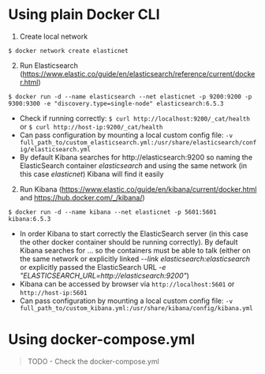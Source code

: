 
# Using plain Docker CLI
1. Create local network

```
$ docker network create elasticnet
```

2. Run Elasticsearch (https://www.elastic.co/guide/en/elasticsearch/reference/current/docker.html)

```
$ docker run -d --name elasticsearch --net elasticnet -p 9200:9200 -p 9300:9300 -e "discovery.type=single-node" elasticsearch:6.5.3
```

 - Check if running correctly:  ``` $ curl http://localhost:9200/_cat/health ``` or ``` $ curl http://host-ip:9200/_cat/health ```
 - Can pass configuration by mounting a local custom config file: ``` -v full_path_to/custom_elasticsearch.yml:/usr/share/elasticsearch/config/elasticsearch.yml ```
 - By default Kibana searches for http://elasticsearch:9200 so naming the ElasticSearch container _elasticsearch_ and using the same network (in this case _elasticnet_) Kibana will find it easily

2. Run Kibana (https://www.elastic.co/guide/en/kibana/current/docker.html and https://hub.docker.com/_/kibana/)

```
$ docker run -d --name kibana --net elasticnet -p 5601:5601 kibana:6.5.3
```

 - In order Kibana to start correctly the ElasticSearch server (in this case the other docker container should be running correctly). By default Kibana searches for ... so the containers must be able to talk (either on the same network or explicitly linked  _--link elasticsearch:elasticsearch_ or explicitly passed the ElasticSearch URL _-e "ELASTICSEARCH_URL=http://elasticsearch:9200"_)
 - Kibana can be accessed by browser via ``` http://localhost:5601 ``` or ``` http://host-ip:5601 ```
 - Can pass configuration by mounting a local custom config file:
 ``` -v full_path_to/custom_kibana.yml:/usr/share/kibana/config/kibana.yml ```


# Using docker-compose.yml
> TODO - Check the docker-compose.yml
